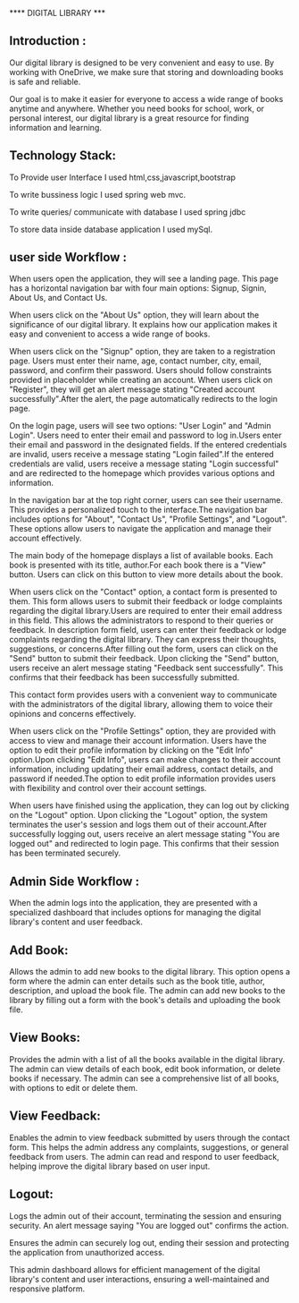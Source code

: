**** DIGITAL LIBRARY  ***


Introduction :
--------------


Our digital library is designed to be very convenient and easy to use. By working with OneDrive, we make sure that storing and downloading books is safe and reliable. 

Our goal is to make it easier for everyone to access a wide range of books anytime and anywhere. Whether you need books for school, work, or personal interest, our digital library is a great resource for finding information and learning.



Technology Stack:
-----------------
To Provide user Interface I used html,css,javascript,bootstrap

To write bussiness logic I used spring web mvc.
	
To write queries/ communicate with database I used spring jdbc

To store data inside database application I used mySql.



user side Workflow :
--------------------

When users open the application, they will see a landing page. This page has a horizontal navigation bar with four main options: Signup, Signin, About Us, and Contact Us.

When users click on the "About Us" option, they will learn about the significance of our digital library. It explains how our application makes it easy and convenient to access a wide range of books.


When users click on the "Signup" option, they are taken to a registration page. Users must enter their name, age, contact number, city, email, password, and confirm their password.
 Users should follow  constraints provided in placeholder while creating an account.
When users click on "Register", they will get an alert message stating "Created account successfully".After the alert, the page automatically redirects to the login page.


On the login page, users will see two options: "User Login" and "Admin Login". Users need to enter their email and password to log in.Users enter their email and password in the designated fields. If the entered credentials are invalid, users receive a message stating "Login failed".If the entered credentials are valid, users receive a message stating "Login successful" and are redirected to the homepage which provides various options and information.

 In the navigation bar at the top right corner, users can see their username. This provides a personalized touch to the interface.The navigation bar includes options for "About", "Contact Us", "Profile Settings", and "Logout". These options allow users to navigate the application and manage their account effectively.

The main body of the homepage displays a list of available books. Each book is presented with its title, author.For each book  there is a "View" button. Users can click on this button to view more details about the book.

When users click on the "Contact" option, a contact form is presented to them. This form allows users to submit their feedback or lodge complaints regarding the digital library.Users are required to enter their email address in this field. This allows the administrators to respond to their queries or feedback.
In description  form field, users can enter their feedback or lodge complaints regarding the digital library. They can express their thoughts, suggestions, or concerns.After filling out the form, users can click on the "Send" button to submit their feedback. Upon clicking the "Send" button, users receive an alert message stating "Feedback sent successfully". This confirms that their feedback has been successfully submitted.

This contact form provides users with a convenient way to communicate with the administrators of the digital library, allowing them to voice their opinions and concerns effectively.


When users click on the "Profile Settings" option, they are provided with access to view and manage their account information. Users have the option to edit their profile information by clicking on the "Edit Info" option.Upon clicking "Edit Info", users can make changes to their account information, including updating their email address, contact details, and password if needed.The option to edit profile information provides users with flexibility and control over their account settings.

When users have finished using the application, they can log out by clicking on the "Logout" option. Upon clicking the "Logout" option, the system terminates the user's session and logs them out of their account.After successfully logging out, users receive an alert message stating "You are logged out" and redirected to login page. This confirms that their session has been terminated securely.





Admin Side Workflow :
---------------------
When the admin logs into the application, they are presented with a specialized dashboard that includes options for managing the digital library's content and user feedback.


Add Book: 
--------
Allows the admin to add new books to the digital library. This option opens a form where the admin can enter details such as the book title, author, description, and upload the book file.
The admin can add new books to the library by filling out a form with the book's details and uploading the book file.


View Books: 
-----------
Provides the admin with a list of all the books available in the digital library. The admin can view details of each book, edit book information, or delete books if necessary.
The admin can see a comprehensive list of all books, with options to edit or delete them.

View Feedback: 
--------------
Enables the admin to view feedback submitted by users through the contact form. This helps the admin address any complaints, suggestions, or general feedback from users.
The admin can read and respond to user feedback, helping improve the digital library based on user input.

Logout: 
--------
Logs the admin out of their account, terminating the session and ensuring security. An alert message saying "You are logged out" confirms the action.

 Ensures the admin can securely log out, ending their session and protecting the application from unauthorized access.


This admin dashboard allows for efficient management of the digital library's content and user interactions, ensuring a well-maintained and responsive platform.

